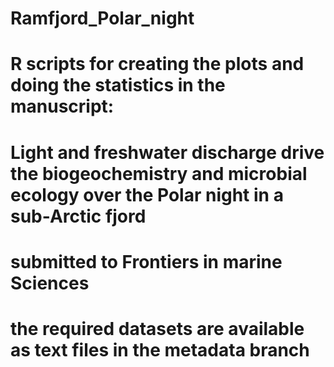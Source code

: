 # Ramfjord_Polar_night

# R scripts for creating the plots and doing the statistics in the manuscript: 
# Light and freshwater discharge drive the biogeochemistry and microbial ecology over the Polar night in a sub-Arctic fjord
# submitted to Frontiers in marine Sciences
# the required datasets are available as text files in the metadata branch
